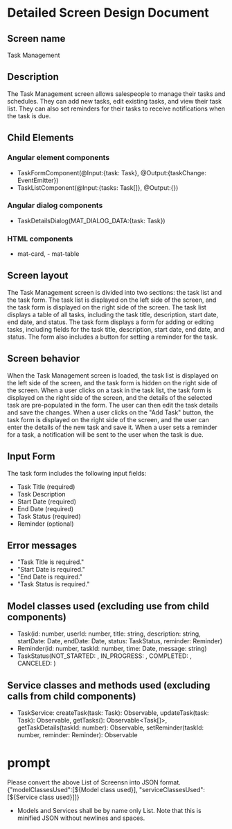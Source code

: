 # Detailed Screen Design Document
## Screen name
Task Management
## Description
The Task Management screen allows salespeople to manage their tasks and schedules. They can add new tasks, edit existing tasks, and view their task list. They can also set reminders for their tasks to receive notifications when the task is due.
## Child Elements
### Angular element components
- TaskFormComponent(@Input:{task: Task}, @Output:{taskChange: EventEmitter<Task>})
- TaskListComponent(@Input:{tasks: Task[]}, @Output:{})
### Angular dialog components
- TaskDetailsDialog(MAT_DIALOG_DATA:{task: Task})
### HTML components
- mat-card, - mat-table
## Screen layout
The Task Management screen is divided into two sections: the task list and the task form. The task list is displayed on the left side of the screen, and the task form is displayed on the right side of the screen. The task list displays a table of all tasks, including the task title, description, start date, end date, and status. The task form displays a form for adding or editing tasks, including fields for the task title, description, start date, end date, and status. The form also includes a button for setting a reminder for the task.
## Screen behavior
When the Task Management screen is loaded, the task list is displayed on the left side of the screen, and the task form is hidden on the right side of the screen. When a user clicks on a task in the task list, the task form is displayed on the right side of the screen, and the details of the selected task are pre-populated in the form. The user can then edit the task details and save the changes. When a user clicks on the "Add Task" button, the task form is displayed on the right side of the screen, and the user can enter the details of the new task and save it. When a user sets a reminder for a task, a notification will be sent to the user when the task is due.
## Input Form
The task form includes the following input fields:
- Task Title (required)
- Task Description
- Start Date (required)
- End Date (required)
- Task Status (required)
- Reminder (optional)
## Error messages
- "Task Title is required."
- "Start Date is required."
- "End Date is required."
- "Task Status is required."
## Model classes used (excluding use from child components)
- Task(id: number, userId: number, title: string, description: string, startDate: Date, endDate: Date, status: TaskStatus, reminder: Reminder)
- Reminder(id: number, taskId: number, time: Date, message: string)
- TaskStatus(NOT_STARTED: , IN_PROGRESS: , COMPLETED: , CANCELED: )
## Service classes and methods used (excluding calls from child components)
- TaskService: createTask(task: Task): Observable<Task>, updateTask(task: Task): Observable<Task>, getTasks(): Observable<Task[]>, getTaskDetails(taskId: number): Observable<Task>, setReminder(taskId: number, reminder: Reminder): Observable<Reminder>

# prompt
Please convert the above List of Screensn into JSON format.
{"modelClassesUsed":[${Model class used}], "serviceClassesUsed":[${Service class used}]]}
* Models and Services shall be by name only List.
Note that this is minified JSON without newlines and spaces.